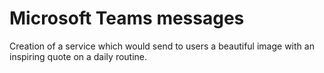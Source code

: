 # Microsoft Teams messages
Creation of a service which would send to users a beautiful image with an inspiring quote on a daily routine.
